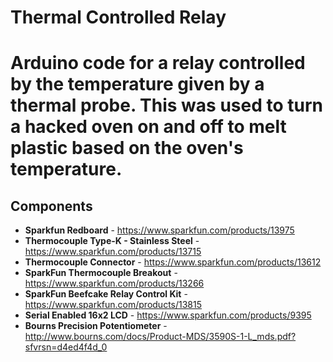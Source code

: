 Thermal Controlled Relay
========================================
Arduino code for a relay controlled by the temperature given by a thermal probe. This was used to turn a hacked oven on and off to melt plastic based on the oven's temperature.
========================================

Components
-------------------

* **Sparkfun Redboard** - https://www.sparkfun.com/products/13975
* **Thermocouple Type-K - Stainless Steel** - https://www.sparkfun.com/products/13715
* **Thermocouple Connector** - https://www.sparkfun.com/products/13612
* **SparkFun Thermocouple Breakout** - https://www.sparkfun.com/products/13266
* **SparkFun Beefcake Relay Control Kit** - https://www.sparkfun.com/products/13815
* **Serial Enabled 16x2 LCD** - https://www.sparkfun.com/products/9395
* **Bourns Precision Potentiometer** - http://www.bourns.com/docs/Product-MDS/3590S-1-L_mds.pdf?sfvrsn=d4ed4f4d_0